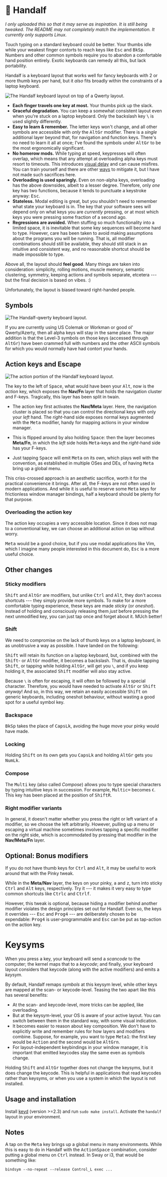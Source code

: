 # 🧙 Handalf

*I only uploaded this so that it may serve as inspiration. It is still 
being tweaked. The README may not completely match the implementation. 
It currently only supports Linux.*

Touch typing on a standard keyboard could be better. Your thumbs idle 
while your weakest finger contorts to reach keys like <kbd>Esc</kbd> and 
<kbd>BkSp</kbd>. Numbers and other common symbols require you to abandon 
a comfortable hand position entirely. Exotic keyboards can remedy all 
this, but lack portability.

Handalf is a keyboard layout that works well for fancy keyboards with 2 
or more thumb keys per hand, but it *also* fits broadly within the 
constraints of a laptop keyboard.

![The Handalf keyboard layout on top of a Qwerty layout.](handalf.svg)

-   **Each finger travels one key at most.** Your thumbs pick up the 
    slack.
-   **Graceful degradation.** You can keep a somewhat consistent layout 
    even when you're stuck on a laptop keyboard. Only the backslash key 
    <kbd>\\</kbd> is used slightly differently.
-   **Easy to learn & remember.** The letter keys won't change, and all 
    other symbols are accessible with *only* the <kbd>AltGr</kbd> 
    modifier. There is a *single* additional layer beyond that, for 
    navigation and function keys. There's no need to learn it all at 
    once; I've found the symbols under <kbd>AltGr</kbd> to be the most 
    ergonomically significant.
-   **No homerow mods.** While typing at speed, keypresses will often 
    overlap, which means that any attempt at overloading alpha keys must 
    resort to timeouts. This introduces [visual delay][pftwp] and can 
    cause misfires. You can train yourself and there are other 
    [ways][urob] to mitigate it, but I have not made such sacrifices 
    here.
-   **Overloading is used sparingly.** Even on non-alpha keys, 
    overloading has the above downsides, albeit to a lesser degree. 
    Therefore, only *one* key has two functions, because it tends to 
    punctuate a keystroke anyway: <kbd>Esc</kbd>.
-   **Stateless.** Modal editing is great, but you shouldn't need to 
    remember what state your keyboard is in. The key that your software 
    sees will depend only on what keys you are *currently* pressing, or 
    at most which keys you were pressing some fraction of a second ago.
-   **Regressions are avoided.** When stuffing so much functionality 
    into a limited space, it is inevitable that some key sequences will 
    become hard to type. However, care has been taken to avoid making 
    assumptions about the programs you will be running. That is, all 
    modifier combinations should still be available, they should still 
    stack in an intuitive and consistent way, and no reasonable shortcut 
    should be made impossible to type.

Above all, the layout should **feel good**. Many things are taken into 
consideration: simplicity, rolling motions, muscle memory, semantic 
clustering, symmetry, keeping actions and symbols separate, etcetera --- 
but the final decision is based on vibes. :)

Unfortunately, the layout is biased toward right-handed people.


## Symbols

![The Handalf-qwerty keyboard layout.](kb-qwerty.svg)

If you are currently using US Colemak or Workman or good ol' 
Qwerty/Azerty, then all alpha keys will stay in the same place. The 
major addition is that the Level-3 symbols on those keys (accessed 
through <kbd>AltGr</kbd>) have been crammed full with numbers and the 
other ASCII symbols for which you would normally have had contort your 
hands.

<!-- Because AltGr is pressed with your right-hand thumb, the left-hand 
side of the keyboard is preferred for things like parentheses, while the 
number pad can now be operated entirely with your right-hand. -->


## Action keys and Escape

![The action portion of the Handalf keyboard layout.](kb-action.svg)

The key to the left of <kbd>Space</kbd>, what would have been your 
<kbd>Alt</kbd>, now is the *action* key, which exposes the **Nav/Fn** 
layer that holds the navigation cluster and F-keys. Tragically, this 
layer has been split in twain.

[^1]: *Meta* is also sometimes referred to as the *Super*, *Windows*, 
*OS* or *GUI*-key.

- The action key first activates the **Nav/Meta** layer. Here, the 
  navigation cluster is placed so that you can control the directional 
  keys with only your *left* hand. The *right*-hand side exposes normal 
  keys augmented with the <kbd>Meta</kbd> modifier, handy for mapping 
  actions in your window manager.

- This is flipped around by also holding <kbd>Space</kbd>: then the 
  layer becomes **Meta/Fn**, in which the *left* side holds 
  <kbd>Meta</kbd>-keys and the *right*-hand side has your F-keys.

- Just tapping <kbd>Space</kbd> will emit <kbd>Meta</kbd> on its own, 
  which plays well with the convention, as established in multiple OSes 
  and DEs, of having <kbd>Meta</kbd> bring up a global menu.

This criss-crossed approach is an aesthetic sacrifice, worth it for the 
practical convenience it brings. After all, the F-keys are not often 
used in modern applications. And while it is useful to reserve some 
<kbd>Meta</kbd> keys for frictionless window manager bindings, half a 
keyboard should be plenty for that purpose.

<!--
<kbd>Space</kbd>, being a thumb key and having no associations with any 
other modifier, is the obvious choice for switching between these two 
half-layers.
-->


### Overloading the action key

The action key occupies a very accessible location. Since it does not 
map to a conventional key, we can choose an additional action on tap 
without worry.

<kbd>Meta</kbd> would be a good choice, but if you use modal 
applications like Vim, which I imagine many people interested in this 
document do, <kbd>Esc</kbd> is a more useful choice.


## Other changes

### Sticky modifiers

<kbd>Shift</kbd> and <kbd>AltGr</kbd> are modifiers, but unlike 
<kbd>Ctrl</kbd> and <kbd>Alt</kbd>, they don't access shortcuts --- they 
simply provide more symbols. To make for a more comfortable typing 
experience, these keys are made *sticky* (or *oneshot*). Instead of 
holding and consciously releasing them *just* before pressing the next 
unmodified key, you can just tap once and forget about it. MUch better!


### Shift

We need to compromise on the lack of thumb keys on a laptop keyboard, in 
as unobtrusive a way as possible. I have landed on the following:

<kbd>Shift</kbd> will retain its function on a laptop keyboard, but, 
combined with the <kbd>Shift</kbd>- or <kbd>AltGr</kbd> modifier, it 
becomes a backslash. That is, double tapping <kbd>Shift</kbd>, or 
tapping while holding <kbd>AltGr</kbd>, will get you `\`, and if you 
keep holding it, the associated <kbd>Shift</kbd> modifier will also stay 
active.

Because `\` is often for escaping, it will often be followed by a 
special character. Therefore, you would have needed to activate 
<kbd>AltGr</kbd> or <kbd>Shift</kbd> *anyway*! And so, in this way, we 
retain an easily accessible <kbd>Shift</kbd> on generic keyboards, 
including oneshot behaviour, without wasting a good spot for a useful 
symbol key.


### Backspace

<kbd>BkSp</kbd> takes the place of <kbd>CapsLk</kbd>, avoiding the huge 
move your pinky would have made.


### Locking

Holding <kbd>Shift</kbd> on its own gets you <kbd>CapsLk</kbd> and 
holding <kbd>AltGr</kbd> gets you <kbd>NumLk</kbd>.


### Compose

The <kbd>Multi</kbd> key (also called *Compose*) allows you to type 
special characters by typing intuitive keys in succession. For example, 
<kbd>Multi</kbd><kbd>c</kbd><kbd>=</kbd> becomes `€`. This key has been 
placed at the position of <kbd>ShiftR</kbd>.


### Right modifier variants

In general, it doesn't matter whether you press the right or left 
variant of a modifier, so we choose the left arbitrarily. However, 
pulling up a menu or escaping a virtual machine sometimes involves 
tapping a specific modifier on the right side, which is accommodated by 
pressing that modifier in the **Nav/Meta/Fn** layer.

<!--
You will often need a decimal point while typing numbers, but it is 
cumbersome to exit the symbol layer just to grab one and return. The 
same holds for the underscore when typing in all-caps. For this reason, 
double-tapping <kbd>Space</kbd> while holding <kbd>AltGr</kbd> will emit 
a decimal point (resulting in `.` or `,` depending on your locale), and 
doing so while holding <kbd>Shift</kbd> will emit an underscore `_`. 
**(TODO)**
-->
<!--
You will usually use the arrows in the **Nav/Meta** layer while typing a 
sentence, but if you continue typing quickly, the **Meta** portion may 
still be active. For this reason, the right half will be disabled when 
pressing something in the **Nav/Meta** layer some milliseconds after 
using the arrow keys. **(TODO)**
-->

## Optional: Bonus modifiers

If you do not have thumb keys for <kbd>Ctrl</kbd> and <kbd>Alt</kbd>, it 
may be useful to work around that with the Pinky tweak.

While in the **Meta/Nav** layer, the keys on your pinky, <kbd>a</kbd> 
and <kbd>z</kbd>, turn into sticky <kbd>Ctrl</kbd> and <kbd>Alt</kbd> 
keys, respectively. Try it --- it makes it very easy to type common 
shortcuts like <kbd>Ctrl</kbd><kbd>c</kbd> and 
<kbd>Ctrl</kbd><kbd>f</kbd>.

However, this tweak is optional, because hiding a modifier behind 
another modifier violates the design principles set out for Handalf. 
Even so, the keys it overrides --- <kbd>Esc</kbd> and <kbd>Prog4</kbd> 
--- are deliberately chosen to be expendable: <kbd>Prog4</kbd> is 
user-programmable and <kbd>Esc</kbd> can be put as tap-action on the 
action key.


# Keysyms

When you press a key, your keyboard will send a *scancode* to the 
computer; the kernel maps that to a *keycode*; and finally, your 
keyboard layout considers that keycode (along with the active modifiers) 
and emits a *keysym*.

By default, Handalf remaps *symbols* at this keysym level, while other 
keys are mapped at the scan- or keycode-level. Teasing the two apart 
like this has several benefits:

- At the scan- and keycode-level, more tricks can be applied, like 
  overloading.
- But at the keysym-level, your OS is aware of your active layout. You 
  can switch between them in the standard way, with some visual 
  indication.
- It becomes easier to reason about key composition. We don't have to 
  explicitly write and remember rules for how layers and modifiers 
  combine. Suppose, for example, you want to type 
  <kbd>Meta</kbd><kbd>1</kbd>: the first key would be <kbd>Action</kbd> 
  and the second would be <kbd>AltGr</kbd><kbd>n</kbd>.
- For layout-independent keybindings in your window manager, it is 
  important that emitted keycodes stay the same even as symbols change.

Holding <kbd>Shift</kbd> and <kbd>AltGr</kbd> together does not change 
the keysyms, but it does change the keycode. This is helpful in 
applications that read keycodes rather than keysyms, or when you use a 
system in which the layout is not installed.


## Usage and installation

Install [keyd](https://github.com/rvaiya/keyd) (version >=2.3) and run 
`sudo make install`. Activate the `handalf` layout in your environment.


## Notes

A tap on the <kbd>Meta</kbd> key brings up a global menu in many 
environments. While this is easy to do in Handalf with the 
<kbd>Action</kbd><kbd>Space</kbd> combination, consider putting a global 
menu on <kbd>Ctrl</kbd> instead. In Sway or i3, that would be something 
like:

    bindsym --no-repeat --release Control_L exec ...

<!--
## Other

[Seniply] and [Callum] have similar goals: limited keys and no home-row 
mods.

# Consideration for the thumb keys

-   All thumb keys except space are modifiers or layer keys, because you 
    have full range of motion with the rest of your fingers while 
    holding them.
-   Since we avoid crazy modifier combinations, `sym` and `shift` never 
    make sense to press together. Therefore, they should be on the same 
    finger.
-   `space` should be opposite from  `shift` and `sym`, so that you can 
    still use it while in their respective modes.

-->

<!-- Reading -->
[Preconditions-Guide]: https://precondition.github.io/home-row-mods
[Urob]: https://github.com/urob/zmk-config#timeless-homerow-mods
<!-- About visual latency -->
[pftwp]: https://pavelfatin.com/typing-with-pleasure/#human-side

<!-- Layouts -->
[Colemak-DH]: https://colemakmods.github.io/mod-dh/
[Workman]: https://workmanlayout.org/

<!-- More layouts -->
[Seniply]: https://stevep99.github.io/seniply/
[Callum]: https://github.com/callum-oakley/qmk_firmware/tree/master/users/callum
[Miryoku]: https://github.com/manna-harbour/miryoku

